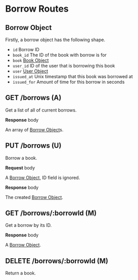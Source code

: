 # Borrow Routes

## Borrow Object

Firstly, a borrow object has the following shape.

-   `id` Borrow ID
-   `book_id` The ID of the book with borrow is for
-   `book` [Book Object](./BOOK_ROUTES.md#book-object)
-   `user_id` ID of the user that is borrowing this book
-   `user` [User Object](./USER_ROUTES.md#user-object)
-   `issued_at` Unix timestamp that this book was borrowed at
-   `issued_for` Amount of time for this borrow in seconds

## GET /borrows (A)

Get a list of all of current borrows.

**Response** body

An array of [Borrow Object](#borrow-object)s.

## PUT /borrows (U)

Borrow a book.

**Request** body

A [Borrow Object](#borrow-object), ID field is ignored.

**Response** body

The created [Borrow Object](#borrow-object).

## GET /borrows/:borrowId (M)

Get a borrow by its ID.

**Response** body

A [Borrow Object](#borrow-object).

## DELETE /borrows/:borrowId (M)

Return a book.
